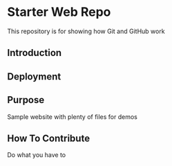 # Starter Web Repo

This repository is for showing how Git and GitHub work

## Introduction

## Deployment

## Purpose

Sample website with plenty of files for demos

## How To Contribute

Do what you have to
